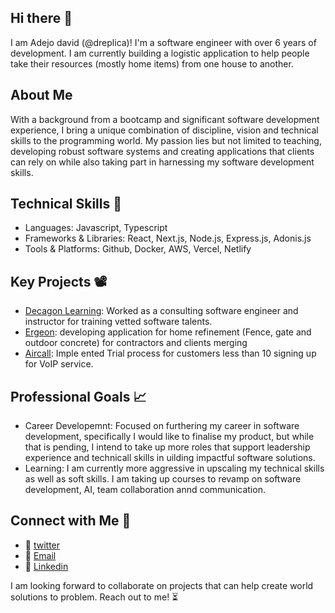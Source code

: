 ## Hi there 👋
I am Adejo david (@dreplica)! I'm a software engineer with over 6 years of development. I am currently building a logistic application to help people take their resources (mostly home items) from one house to another.

<!--
**dreplica/dreplica** is a ✨ _special_ ✨ repository because its `README.md` (this file) appears on your GitHub profile.

Here are some ideas to get you started:

- 🔭 I’m currently working on ...
- 🌱 I’m currently learning ...
- 👯 I’m looking to collaborate on ...
- 🤔 I’m looking for help with ...
- 💬 Ask me about ...
- 📫 How to reach me: ...
- 😄 Pronouns: ...
- ⚡ Fun fact: ...
-->
## About Me
With a background from a bootcamp and significant software development experience, I bring a unique combination of discipline, vision and technical skills to the programming world. My passion lies but not limited to teaching, developing robust software systems and creating applications that clients can rely on while also taking part in harnessing my software development skills.

## Technical Skills 🧰
- Languages: Javascript, Typescript
- Frameworks & Libraries: React, Next.js, Node.js, Express.js, Adonis.js
- Tools & Platforms: Github, Docker, AWS, Vercel, Netlify

## Key Projects 📽
- [Decagon Learning](https://decagonhq.com/): Worked as a consulting software engineer and instructor for training vetted software talents.
- [Ergeon](https://ergeon.com): developing application for home refinement (Fence, gate and outdoor concrete) for contractors and clients merging
- [Aircall](https://aircall.io): Imple ented Trial process for customers less than 10 signing up for VoIP service.

## Professional Goals 📈
- Career Developemnt: Focused on furthering my career in software development, specifically I would like to finalise my product, but while that is pending, I intend to take up more roles that support leadership experience and technicall skills in uilding impactful software solutions.
- Learning: I am currently more aggressive in upscaling my technical skills as well as soft skills. I am taking up courses to revamp on software development, AI, team collaboration annd communication.

## Connect with Me 📨
- 🐥 [twitter](https://x.com/dreplica)
- 💌 <a href="mailto:thradishion@gmail.com">Email</a>
- 🔗 [Linkedin](https://linkedin.com/in/adejo-david)

I am looking forward to collaborate on projects that can help create world solutions to problem. Reach out to me! ⏳
